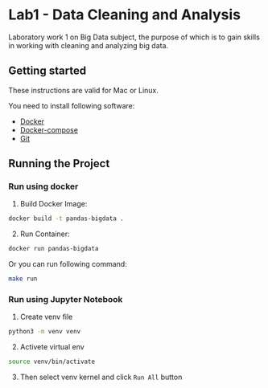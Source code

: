 # Lab1 -  Data Cleaning and Analysis
Laboratory work 1 on Big Data subject, the purpose of which is to gain skills in working with cleaning and analyzing big data.


## Getting started
These instructions are valid for Mac or Linux.


You need to install following software:
* [Docker](https://docs.docker.com/install/)
* [Docker-compose](https://docs.docker.com/compose/install/)
* [Git](https://git-scm.com/book/en/v2/Getting-Started-Installing-Git)


## Running the Project

### Run using docker
1. Build Docker Image:
```bash
docker build -t pandas-bigdata .
```
2. Run Container:
```bash
docker run pandas-bigdata
```

Or you can run following command:
```bash
make run
```

### Run using Jupyter Notebook
1. Create venv file
```bash
python3 -m venv venv
```
2. Activete virtual env
```bash
source venv/bin/activate
```
3. Then select venv kernel and click `Run All` button


